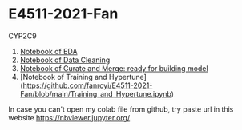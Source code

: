 # E4511-2021-Fan
CYP2C9

1. [Notebook of EDA](https://github.com/fanroyi/E4511-2021-Fan/blob/main/CYP2C9_EDA_students.ipynb)
2. [Notebook of Data Cleaning](https://github.com/fanroyi/E4511-2021-Fan/blob/main/Data_Cleaning.ipynb)
3. [Notebook of Curate and Merge: ready for building model](https://github.com/fanroyi/E4511-2021-Fan/blob/main/Curate_and_Merge.ipynb)
4. [Notebook of Training and Hypertune] (https://github.com/fanroyi/E4511-2021-Fan/blob/main/Training_and_Hypertune.ipynb)

In case you can't open my colab file from github, try paste url in this website https://nbviewer.jupyter.org/
